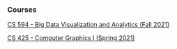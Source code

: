 ### Courses

[CS 594 - Big Data Visualization and Analytics (Fall 2021)](https://fmiranda.me/courses/cs594-fall-2021/)

[CS 425 - Computer Graphics I (Spring 2021)](https://fmiranda.me/courses/cs425-spring-2021/)